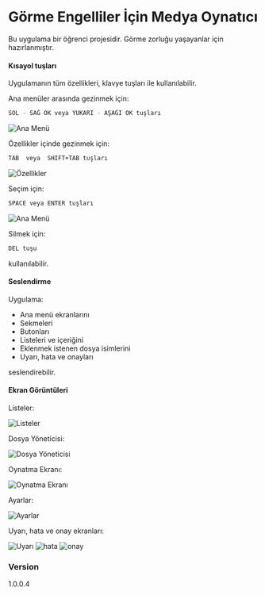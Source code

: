 # Görme Engelliler İçin Medya Oynatıcı

Bu uygulama bir öğrenci projesidir. Görme zorluğu yaşayanlar için hazırlanmıştır.

#### Kısayol tuşları
Uygulamanın tüm özellikleri, klavye tuşları ile kullanılabilir.  

Ana menüler arasında gezinmek için:
```sh
SOL - SAĞ OK veya YUKARI - AŞAĞI OK tuşları
```
![Ana Menü](https://raw.githubusercontent.com/firatsyg/MediaPlayer/master/EkranGoruntuleri/1.png?raw=true)

Özellikler içinde gezinmek için:
```sh
TAB  veya  SHIFT+TAB tuşları
```
![Özellikler](https://raw.githubusercontent.com/firatsyg/MediaPlayer/master/EkranGoruntuleri/1_2.png?raw=true)

Seçim için:
```sh
SPACE veya ENTER tuşları
```
![Ana Menü](https://raw.githubusercontent.com/firatsyg/MediaPlayer/master/EkranGoruntuleri/3_2.png?raw=true)

Silmek için:
```sh
DEL tuşu
```

kullanılabilir.

#### Seslendirme
Uygulama:

  - Ana menü ekranlarını
  - Sekmeleri
  - Butonları
  - Listeleri ve içeriğini
  - Eklenmek istenen dosya isimlerini
  - Uyarı, hata ve onayları

seslendirebilir.

#### Ekran Görüntüleri
Listeler:

![Listeler](https://github.com/firatsyg/MediaPlayer/blob/master/EkranGoruntuleri/Listeler.png?raw=true)

Dosya Yöneticisi:

![Dosya Yöneticisi](https://github.com/firatsyg/MediaPlayer/blob/master/EkranGoruntuleri/DosyaYoneticisi.png?raw=true)

Oynatma Ekranı:

![Oynatma Ekranı](https://github.com/firatsyg/MediaPlayer/blob/master/EkranGoruntuleri/OynatmaEkrani.png?raw=true)

Ayarlar:

![Ayarlar](https://github.com/firatsyg/MediaPlayer/blob/master/EkranGoruntuleri/Ayarlar.png?raw=true)

Uyarı, hata ve onay ekranları:

![Uyarı](https://github.com/firatsyg/MediaPlayer/blob/master/EkranGoruntuleri/Uyari.png?raw=true)
![hata](https://github.com/firatsyg/MediaPlayer/blob/master/EkranGoruntuleri/Hata.png?raw=true)
![onay](https://github.com/firatsyg/MediaPlayer/blob/master/EkranGoruntuleri/Onay.png?raw=true)


### Version
1.0.0.4
